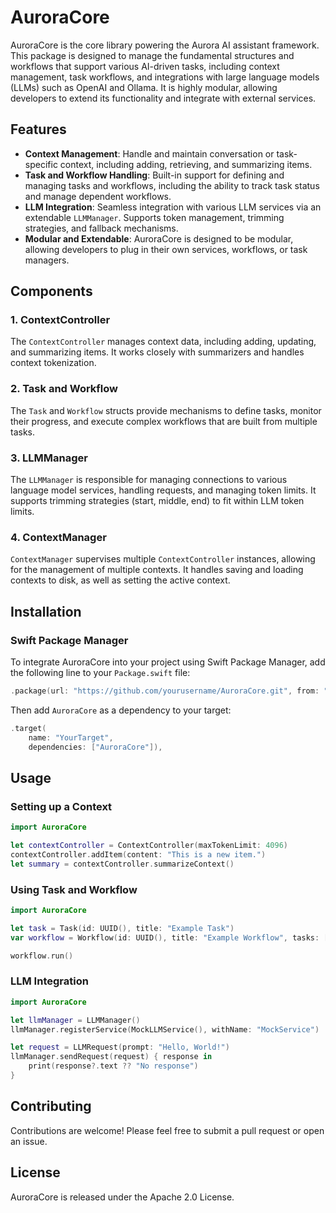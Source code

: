 # AuroraCore

AuroraCore is the core library powering the Aurora AI assistant framework. This package is designed to manage the fundamental structures and workflows that support various AI-driven tasks, including context management, task workflows, and integrations with large language models (LLMs) such as OpenAI and Ollama. It is highly modular, allowing developers to extend its functionality and integrate with external services.

## Features

- **Context Management**: Handle and maintain conversation or task-specific context, including adding, retrieving, and summarizing items.
- **Task and Workflow Handling**: Built-in support for defining and managing tasks and workflows, including the ability to track task status and manage dependent workflows.
- **LLM Integration**: Seamless integration with various LLM services via an extendable `LLMManager`. Supports token management, trimming strategies, and fallback mechanisms.
- **Modular and Extendable**: AuroraCore is designed to be modular, allowing developers to plug in their own services, workflows, or task managers.

## Components

### 1. **ContextController**
The `ContextController` manages context data, including adding, updating, and summarizing items. It works closely with summarizers and handles context tokenization.

### 2. **Task and Workflow**
The `Task` and `Workflow` structs provide mechanisms to define tasks, monitor their progress, and execute complex workflows that are built from multiple tasks.

### 3. **LLMManager**
The `LLMManager` is responsible for managing connections to various language model services, handling requests, and managing token limits. It supports trimming strategies (start, middle, end) to fit within LLM token limits.

### 4. **ContextManager**
`ContextManager` supervises multiple `ContextController` instances, allowing for the management of multiple contexts. It handles saving and loading contexts to disk, as well as setting the active context.

## Installation

### Swift Package Manager

To integrate AuroraCore into your project using Swift Package Manager, add the following line to your `Package.swift` file:

```swift
.package(url: "https://github.com/yourusername/AuroraCore.git", from: "1.0.0")
```

Then add `AuroraCore` as a dependency to your target:

```swift
.target(
    name: "YourTarget",
    dependencies: ["AuroraCore"]),
```

## Usage

### Setting up a Context

```swift
import AuroraCore

let contextController = ContextController(maxTokenLimit: 4096)
contextController.addItem(content: "This is a new item.")
let summary = contextController.summarizeContext()
```

### Using Task and Workflow

```swift
import AuroraCore

let task = Task(id: UUID(), title: "Example Task")
var workflow = Workflow(id: UUID(), title: "Example Workflow", tasks: [task])

workflow.run()
```

### LLM Integration

```swift
import AuroraCore

let llmManager = LLMManager()
llmManager.registerService(MockLLMService(), withName: "MockService")

let request = LLMRequest(prompt: "Hello, World!")
llmManager.sendRequest(request) { response in
    print(response?.text ?? "No response")
}
```

## Contributing

Contributions are welcome! Please feel free to submit a pull request or open an issue.

## License

AuroraCore is released under the Apache 2.0 License.
